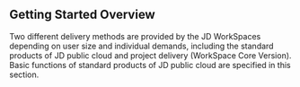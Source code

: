 ## Getting Started Overview
Two different delivery methods are provided by the JD WorkSpaces depending on user size and individual demands, including the standard products of JD public cloud and project delivery (WorkSpace Core Version).<br/>
Basic functions of standard products of JD public cloud are specified in this section.
